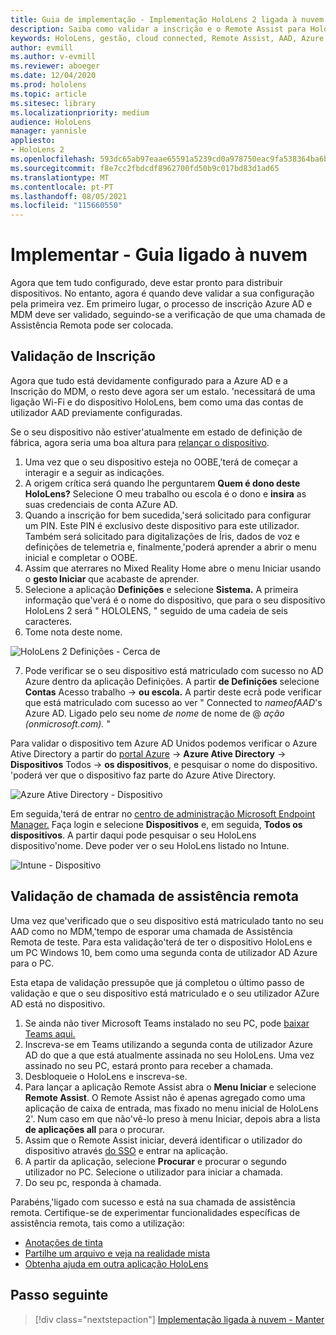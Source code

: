 ```yaml
---
title: Guia de implementação - Implementação HoloLens 2 ligada à nuvem em escala com assistência remota - Implementar
description: Saiba como validar a inscrição e o Remote Assist para HoloLens dispositivos numa rede Cloud Connected.
keywords: HoloLens, gestão, cloud connected, Remote Assist, AAD, Azure AD, MDM, Mobile Device Management
author: evmill
ms.author: v-evmill
ms.reviewer: aboeger
ms.date: 12/04/2020
ms.prod: hololens
ms.topic: article
ms.sitesec: library
ms.localizationpriority: medium
audience: HoloLens
manager: yannisle
appliesto:
- HoloLens 2
ms.openlocfilehash: 593dc65ab97eaae65591a5239cd0a978750eac9fa538364ba6bbc7ef0a2a08a4
ms.sourcegitcommit: f8e7cc2fbdcdf8962700fd50b9c017bd83d1ad65
ms.translationtype: MT
ms.contentlocale: pt-PT
ms.lasthandoff: 08/05/2021
ms.locfileid: "115660550"
---
```

# <a name="deploy---cloud-connected-guide"></a>Implementar - Guia ligado à nuvem

Agora que tem tudo configurado, deve estar pronto para distribuir dispositivos. No entanto, agora é quando deve validar a sua configuração pela primeira vez. Em primeiro lugar, o processo de inscrição Azure AD e MDM deve ser validado, seguindo-se a verificação de que uma chamada de Assistência Remota pode ser colocada.

## <a name="enrollment-validation"></a>Validação de Inscrição

Agora que tudo está devidamente configurado para a Azure AD e a Inscrição do MDM, o resto deve agora ser um estalo. &#39;necessitará de uma ligação Wi-Fi e do dispositivo HoloLens, bem como uma das contas de utilizador AAD previamente configuradas.

Se o seu dispositivo não estiver&#39;atualmente em estado de definição de fábrica, agora seria uma boa altura para [relançar o dispositivo](/hololens/hololens-recovery#clean-reflash-the-device).

1. Uma vez que o seu dispositivo esteja no OOBE,&#39;terá de começar a interagir e a seguir as indicações. 
1. A origem crítica será quando lhe perguntarem **Quem é dono deste HoloLens?** Selecione O meu trabalho ou escola é o dono e **insira** as suas credenciais de conta AZure AD.
1. Quando a inscrição for bem sucedida,&#39;será solicitado para configurar um PIN. Este PIN é exclusivo deste dispositivo para este utilizador. Também será solicitado para digitalizações de Íris, dados de voz e definições de telemetria e, finalmente,&#39;poderá aprender a abrir o menu inicial e completar o OOBE.
1. Assim que aterrares no Mixed Reality Home abre o menu Iniciar usando o **gesto Iniciar** que acabaste de aprender.
1. Selecione a aplicação **Definições** e selecione **Sistema.** A primeira informação que&#39;verá é o nome do dispositivo, que para o seu dispositivo HoloLens 2 será &quot; HOLOLENS, &quot; seguido de uma cadeia de seis caracteres.
1. Tome nota deste nome.

![HoloLens 2 Definições - Cerca de](./images/hololens2-settings-about.jpg)

7. Pode verificar se o seu dispositivo está matriculado com sucesso no AD Azure dentro da aplicação Definições. A partir **de Definições** selecione **Contas** Acesso trabalho  ->  **ou escola.** A partir deste ecrã pode verificar que está matriculado com sucesso ao ver &quot; Connected to _nameofAAD_&#39;s Azure AD. Ligado pelo seu nome _de nome_ de nome de @ _ação (onmicrosoft.com)._ &quot;


Para validar o dispositivo tem Azure AD Unidos podemos verificar o Azure Ative Directory a partir do [portal Azure](https://portal.azure.com/#home)  ->  **Azure Ative Directory**  ->  **Dispositivos** Todos  ->  **os dispositivos**, e pesquisar o nome do dispositivo. &#39;poderá ver que o dispositivo faz parte do Azure Ative Directory.


![Azure Ative Directory - Dispositivo](./images/aad-enrollment.png)

Em seguida,&#39;terá de entrar no [centro de administração Microsoft Endpoint Manager.](https://endpoint.microsoft.com/#home) Faça login e selecione **Dispositivos** e, em seguida, **Todos os dispositivos**. A partir daqui pode pesquisar o seu HoloLens dispositivo&#39;nome. Deve poder ver o seu HoloLens listado no Intune.

![Intune - Dispositivo](./images/endpoint-all-devices-enrolled.png)

## <a name="remote-assist-call-validation"></a>Validação de chamada de assistência remota

Uma vez que&#39;verificado que o seu dispositivo está matriculado tanto no seu AAD como no MDM,&#39;tempo de esporar uma chamada de Assistência Remota de teste. Para esta validação&#39;terá de ter o dispositivo HoloLens e um PC Windows 10, bem como uma segunda conta de utilizador AD Azure para o PC.

Esta etapa de validação pressupõe que já completou o último passo de validação e que o seu dispositivo está matriculado e o seu utilizador AZure AD está no dispositivo.


1. Se ainda não tiver Microsoft Teams instalado no seu PC, pode [baixar Teams aqui.](https://www.microsoft.com/microsoft-365/microsoft-teams/download-app)
2. Inscreva-se em Teams utilizando a segunda conta de utilizador Azure AD do que a que está atualmente assinada no seu HoloLens. Uma vez assinado no seu PC, estará pronto para receber a chamada.
3. Desbloqueie o HoloLens e inscreva-se.
4. Para lançar a aplicação Remote Assist abra o **Menu Iniciar** e selecione **Remote Assist**. O Remote Assist não é apenas agregado como uma aplicação de caixa de entrada, mas fixado no menu inicial de HoloLens 2&#39;. Num caso em que não&#39;vê-lo preso à menu Iniciar, depois abra a lista **de aplicações all** para o procurar.
5. Assim que o Remote Assist iniciar, deverá identificar o utilizador do dispositivo através [do SSO](/azure/active-directory/manage-apps/what-is-single-sign-on) e entrar na aplicação.
6. A partir da aplicação, selecione **Procurar** e procurar o segundo utilizador no PC. Selecione o utilizador para iniciar a chamada.
7. Do seu pc, responda à chamada.

Parabéns,&#39;ligado com sucesso e está na sua chamada de assistência remota. Certifique-se de experimentar funcionalidades específicas de assistência remota, tais como a utilização:

- [Anotações de tinta](/dynamics365/mixed-reality/remote-assist/add-annotations-hololens)
- [Partilhe um arquivo e veja na realidade mista](/dynamics365/mixed-reality/remote-assist/display-save-files)
- [Obtenha ajuda em outra aplicação HoloLens](/dynamics365/mixed-reality/remote-assist/get-help-hololens-app-hololens)

## <a name="next-step"></a>Passo seguinte

> [!div class="nextstepaction"]
> [Implementação ligada à nuvem - Manter](hololens2-cloud-connected-maintain.md)